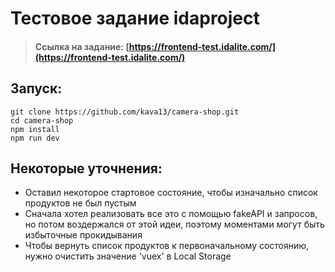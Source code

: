 # Тестовое задание idaproject

> #### Ссылка на задание: [https://frontend-test.idalite.com/](https://frontend-test.idalite.com/)

## Запуск:
```
git clone https://github.com/kava13/camera-shop.git
cd camera-shop
npm install
npm run dev
```
## Некоторые уточнения:
- Оставил некоторое стартовое состояние, чтобы изначально список продуктов не был пустым
- Сначала хотел реализовать все это с помощью fakeAPI и запросов, но потом воздержался от этой идеи, поэтому моментами могут быть избыточные прокидывания
- Чтобы вернуть список продуктов к первоначальному состоянию, нужно очистить значение 'vuex' в Local Storage
